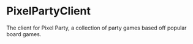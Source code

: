 # PixelPartyClient

The client for Pixel Party, a collection of party games based off popular board games.
